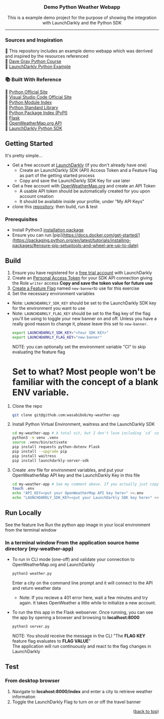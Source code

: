 <a id="readme-top"></a>

<br />
<div align="center">
<h3 align="center">Demo Python Weather Webapp</h3>

  <p align="center">
    This is a example demo project for the purpose of showing the integration with LaunchDarkly and the Python SDK
    <br />
  </p>
</div>

---

### Sources and Inspiration
🚀 This repository includes an example demo webapp which was derrived and inspired by the resources referenced\
🔗 [Dave Gray Python Course](https://github.com/gitdagray/python-course/)\
🔗 [LaunchDarkly Python Example](https://github.com/launchdarkly/hello-python)

### 📚 Built With Reference
🔗 [Python Official Site](https://www.python.org/)\
🔗 [Visual Studio Code Official Site](https://code.visualstudio.com/)\
🔗 [Python Module Index](https://docs.python.org/3/py-modindex)\
🔗 [Python Standard Library](https://docs.python.org/3/library/ind)\
🔗 [Python Package Index (PyPI)](https://pypi.org/)\
🔗 [Flask](https://flask.palletsprojects.com/)\
🔗 [OpenWeatherMap.org API](https://openweathermap.org/)\
🔗 [LaunchDarkly Python SDK](https://docs.launchdarkly.com/sdk/server-side/python)

<!-- GETTING STARTED -->
## Getting Started

It's pretty simple... 
* Get a free account at [LaunchDarkly](https://docs.launchdarkly.com/home/getting-started) (if you don't already have one)
  * Create an LaunchDarkly SDK (API) Access Token and a Feature Flag as part of the getting started process
  * Copy and save the LaunchDarkly SDK Key for use later
* Get a free account with [OpenWeatherMap.org](https://openweathermap.org) and create an API Token
  * A usable API token should be automatically created for you upon account creation
  * It should be available inside your profile, under "My API Keys"
* clone this [repository](https://github.com/wasabibob/my-weather-app). then build, run & test

### Prerequisites

* Install Python3 [installation package](https://www.python.org/downloads/)
* Ensure you can run [pip](https://docs.docker.com/get-started/](https://packaging.python.org/en/latest/tutorials/installing-packages/#ensure-pip-setuptools-and-wheel-are-up-to-date)

## Build

1. Ensure you have registered for a [free trial account](https://docs.launchdarkly.com/home/getting-started#1-sign-up-for-a-free-trial) with LaunchDarkly
1. Create an [Personal Access Token](https://docs.launchdarkly.com/home/account/api-create/?q=create+access#create-access-tokens) for your SDK API connection giving the Role `writer` access
   **Copy and save the token value for future use** 
1. [Create a Feature Flag](https://docs.launchdarkly.com/home/getting-started#3-create-your-first-feature-flag) named `new-banner`to use for this exercise
1. Set the necessary environment variables
  * Note: `LAUNCHDARKLY_SDK_KEY` should be set to the LaunchDarkly SDK key for the environment you want to use
  * Note: `LAUNCHDARKLY_FLAG_KEY` should be set to the flag key of the flag you'll be using to toggle your new banner on and off. Unless you have a really good reason to change it, please leave this set to `new-banner`.
    ```bash
    export LAUNCHDARKLY_SDK_KEY="<Your SDK KEY>"
    export LAUNCHDARKLY_FLAG_KEY="new-banner"
    ```
    NOTE: you can optionally set the environment variable "CI" to skip evaluating the feature flag
    # Set to what? Most people won't be familiar with the concept of a blank ENV variable.

1.  Clone the repo
    ```bash
    git clone git@github.com:wasabibob/my-weather-app
    ```
    
1. Install Python Virtual Environment, waitress and the LaunchDarkly SDK
   ```bash
   cd my-weather-app # A total nit, but I don't love including `cd` commands in example scripts, it can get confusing
   python3 -m venv .venv
   source .venv/bin/activate
   pip install requests python-dotenv Flask
   pip install --upgrade pip
   pip install waitress
   pip install launchdarkly-server-sdk
   ```
   
1. Create .env file for environment variables, and put your OpenWeatherMap API key and the LaunchDarkly Key in this file
   ```bash
   cd my-weather-app # See my comment above. If you actually just copy/paste these commands as is, this cd fails, since you're already in the directory
   touch .env
   echo "API_KEY=<put your OpenWeatherMap API key here>" >>.env
   echo "LAUNCHDARKLY_SDK_KEY=<put your LaunchDarkly SDK key here>" >>.env # Consdiering we just set this variable earlier, this seems superfluous to me
   ```    
   
## Run Locally
   See the feature live Run the python app image in your local environment from the terminal window
   
### In a terminal window From the application source home directory (my-weather-app)
* To run in CLI mode (one-off) and validate your connection to OpenWeatherMap.org and LaunchDarkly
   ```bash
   python3 weather.py
   ```
   Enter a city on the command line prompt and it will connect to the API and return weather data
   * Note: If you recieve a 401 error here, wait a few minutes and try again. It takes OpenWeather a little while to initialize a new account.

* To run the this app in the Flask webserver. Once running, you can see the app by opening a browser and browsing to **localhost:8000**
   ```bash
   python3 server.py
   ```
   NOTE: You should receive the message in the CLI "The **FLAG KEY** feature flag evaluates to **FLAG VALUE**"\
         The application will run continuously and react to the flag changes in LaunchDarkly
## Test

### From desktop browser

1. Navigate to **locahost:8000/index** and enter a city to retrieve weather information
2. Toggle the LaunchDarkly Flag to turn on or off the travel banner

<p align="right">(<a href="#readme-top">back to top</a>)</p>


